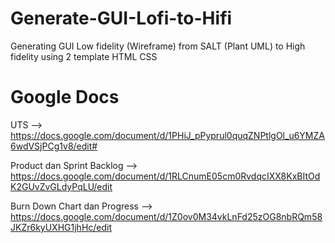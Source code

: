 # Generate-GUI-Lofi-to-Hifi
Generating GUI Low fidelity (Wireframe) from SALT (Plant UML) to High fidelity using 2 template HTML CSS 


# Google Docs
UTS --> https://docs.google.com/document/d/1PHiJ_pPyprul0quqZNPtlgOl_u6YMZA6wdVSjPCg1v8/edit#

Product dan Sprint Backlog --> https://docs.google.com/document/d/1RLCnumE05cm0RvdqcIXX8KxBItOdK2GUvZvGLdyPqLU/edit

Burn Down Chart dan Progress --> https://docs.google.com/document/d/1Z0ov0M34vkLnFd25zOG8nbRQm58JKZr6kyUXHG1jhHc/edit
